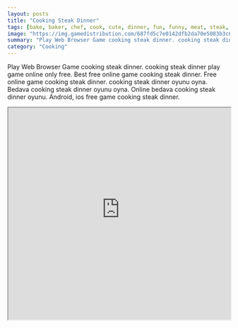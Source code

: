 ```yaml
---
layout: posts
title: "Cooking Steak Dinner"
tags: [bake, baker, chef, cook, cute, dinner, fun, funny, meat, steak, free, online, games, oyna, game, free, games, play, play, games]
image: "https://img.gamedistribution.com/687fd5c7e0142dfb2da70e5083b3c6a7.jpg"
summary: "Play Web Browser Game cooking steak dinner. cooking steak dinner play game online only free. Best free online game cooking steak dinner. Free online game cooking steak dinner. cooking steak dinner oyunu oyna. Bedava cooking steak dinner oyunu oyna. Online bedava cooking steak dinner oyunu. Android, ios free game cooking steak dinner."
category: "Cooking"
---
```


Play Web Browser Game cooking steak dinner. cooking steak dinner play game online only free. Best free online game cooking steak dinner. Free online game cooking steak dinner. cooking steak dinner oyunu oyna. Bedava cooking steak dinner oyunu oyna. Online bedava cooking steak dinner oyunu. Android, ios free game cooking steak dinner.

<iframe width="100%" height="480px;" src="https://flash.gamedistribution.com?game=687fd5c7e0142dfb2da70e5083b3c6a7"></iframe>